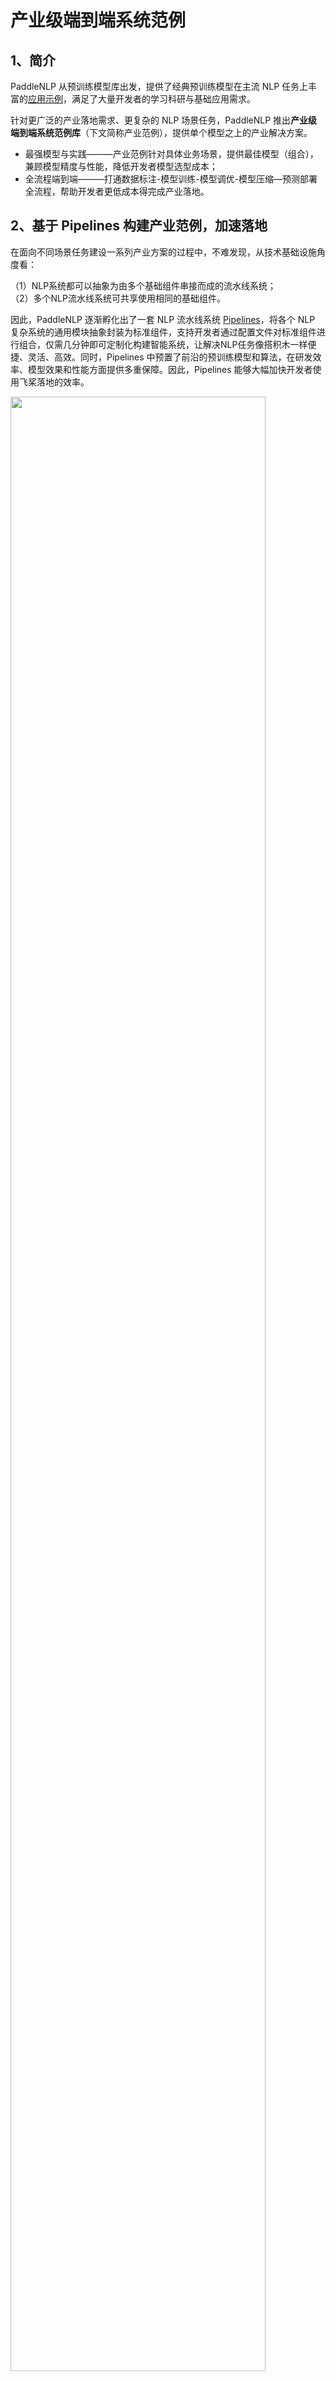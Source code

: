 # 产业级端到端系统范例  

## 1、简介

PaddleNLP 从预训练模型库出发，提供了经典预训练模型在主流 NLP 任务上丰富的[应用示例](../examples)，满足了大量开发者的学习科研与基础应用需求。

针对更广泛的产业落地需求、更复杂的 NLP 场景任务，PaddleNLP 推出**产业级端到端系统范例库**（下文简称产业范例），提供单个模型之上的产业解决方案。

- 最强模型与实践———产业范例针对具体业务场景，提供最佳模型（组合），兼顾模型精度与性能，降低开发者模型选型成本；
- 全流程端到端———打通数据标注-模型训练-模型调优-模型压缩—预测部署全流程，帮助开发者更低成本得完成产业落地。

## 2、基于 Pipelines 构建产业范例，加速落地

在面向不同场景任务建设一系列产业方案的过程中，不难发现，从技术基础设施角度看：     

（1）NLP系统都可以抽象为由多个基础组件串接而成的流水线系统；       
（2）多个NLP流水线系统可共享使用相同的基础组件。     

因此，PaddleNLP 逐渐孵化出了一套 NLP 流水线系统 [Pipelines](../pipelines)，将各个 NLP 复杂系统的通用模块抽象封装为标准组件，支持开发者通过配置文件对标准组件进行组合，仅需几分钟即可定制化构建智能系统，让解决NLP任务像搭积木一样便捷、灵活、高效。同时，Pipelines 中预置了前沿的预训练模型和算法，在研发效率、模型效果和性能方面提供多重保障。因此，Pipelines 能够大幅加快开发者使用飞桨落地的效率。


<div>
    <img src="https://user-images.githubusercontent.com/11793384/212836991-d9132e46-b5bf-4389-80e1-4f9dee32f1fe.png" width="90%" length="90%">
</div>

**PaddleNLP 提供了多个版本的产业范例:**

- 如果你希望快速体验、直接应用、从零搭建一套完整系统，推荐使用 **Pipelines 版本**。这里集成了训练好的模型，无需关心模型训练细节；提供 Docker 环境，可快速一键部署端到端系统；打通前端 Demo 界面，便于直观展示、分析、调试效果。
- 如果你希望使用自己的业务数据进行二次开发，推荐使用`./applications`目录下的**可定制版本**，训练好的模型可以直接集成进 Pipelines 中进行使用。
- 也可以使用 [AI Studio](https://aistudio.baidu.com/aistudio/index) 在线 Jupyter Notebook 快速体验，有 GPU 算力哦。

| 场景任务   | Pipelines版本地址 | 可定制版本地址 | Notebook |
| :--------------- | ------- | ------- | ------- | 
| 检索系统 | [字面+语义检索](../pipelines/examples/semantic-search) | [语义检索](./neural_search) | [基于Pipelines搭建检索系统](https://aistudio.baidu.com/aistudio/projectdetail/4442670)、[语义检索](https://aistudio.baidu.com/aistudio/projectdetail/3351784) | 
| 智能问答系统 | [FAQ问答](../pipelines/examples/FAQ/)、[无监督检索式问答](../pipelines/examples/unsupervised-question-answering)、[有监督检索式问答](../pipelines/examples/question-answering) | [FAQ问答](./question_answering/supervised_qa)、[无监督检索式问答](./question_answering/unsupervised_qa) | [基于Pipelines搭建FAQ问答系统](https://aistudio.baidu.com/aistudio/projectdetail/4465498)、[基于Pipelines搭建抽取式问答系统](https://aistudio.baidu.com/aistudio/projectdetail/4442857)、[FAQ政务问答](https://aistudio.baidu.com/aistudio/projectdetail/3678873)、[FAQ保险问答](https://aistudio.baidu.com/aistudio/projectdetail/3882519) | 
| 文本分类系统 | 暂无 | [文本分类系统](./text_classification)  | [对话意图识别](https://aistudio.baidu.com/aistudio/projectdetail/2017202)、[法律文本多标签分类](https://aistudio.baidu.com/aistudio/projectdetail/3996601)、[层次分类](https://aistudio.baidu.com/aistudio/projectdetail/4568985) | 
| 零样本分类系统 | 暂无 | [零样本分类系统](./zero_shot_text_classification) |  | 
| 通用信息抽取系统 | 暂无 | [通用信息抽取系统](./information_extraction) | [UIE快速体验](https://aistudio.baidu.com/aistudio/projectdetail/3914778)、[UIE微调](https://aistudio.baidu.com/aistudio/projectdetail/4038499)、[UIE-X快速体验](https://aistudio.baidu.com/aistudio/projectdetail/5017442)、[UIE-X微调](https://aistudio.baidu.com/aistudio/projectdetail/5261592) | 
| 观点抽取与情感分析系统  | [情感分析](../pipelines/examples/sentiment_analysis)  | [观点抽取与情感分析系统](./sentiment_analysis) |  [观点抽取与情感分析](https://aistudio.baidu.com/aistudio/projectdetail/5318177)| 
| 文档智能系统  | [文档抽取问答](../pipelines/examples/document-intelligence) |  [跨模态文档问答](./document_intelligence/doc_vqa)| [文档抽取问答](https://aistudio.baidu.com/aistudio/projectdetail/4881278)、[汽车说明书问答](https://aistudio.baidu.com/aistudio/projectdetail/4049663)  | 
| 文生图系统  | [文生图系统](../pipelines/examples/text_to_image)  | 可参考[PPDiffusers]() |   | 
| 语音指令解析系统  | 暂无 | [语音指令解析系统](./speech_cmd_analysis) | [语音指令解析](https://aistudio.baidu.com/aistudio/projectdetail/4399703) | 
| 文本摘要系统  | 暂无 | [文本摘要系统](./text_summarization) | [中文文本摘要](https://aistudio.baidu.com/aistudio/projectdetail/4903667) | 

## 3、典型范例介绍

#### 🔍 语义检索系统

针对无监督数据、有监督数据等多种数据情况，结合SimCSE、In-batch Negatives、ERNIE-Gram单塔模型、RocketQA等，推出前沿的语义检索方案，包含召回、排序环节，打通训练、调优、高效向量检索引擎建库和查询全流程。

集成主流 ANN 引擎，同时兼容 Elasticsearch 字面检索模式，提供多路召回方案。

<div align="center">
    <img src="https://user-images.githubusercontent.com/11793384/213134465-30cae5fd-4cd1-4e5b-a1cb-fa55c72980a7.gif" width="60%" length="60%">
</div>


更多使用说明请参考[语义检索系统](./neural_search)。

#### ❓ 智能问答系统

基于[🚀RocketQA](https://github.com/PaddlePaddle/RocketQA)技术的检索式问答系统，支持FAQ问答、说明书问答等多种业务场景。

<div align="center">
    <img src="https://user-images.githubusercontent.com/11793384/168514868-1babe981-c675-4f89-9168-dd0a3eede315.gif" width="400">
</div>


更多使用说明请参考[智能问答系统](./question_answering)与[文档智能问答](./document_intelligence/doc_vqa)

#### 💌 评论观点抽取与情感分析

- 经典方案：基于情感知识增强预训练模型SKEP，两阶段式抽取和分类，首先通过序列标注的方式定位属性词和观点词，然后进行属性集情感分类；    
- 前沿方案：基于UIE的情感分析方案采用 Prompt Learning 的方式进行情感信息抽取，精度更高。支持语句级和属性级情感分析，解决同义属性聚合、隐性观点抽取难点，并提供可视化分析能力。

<div align="center">
    <img src="https://user-images.githubusercontent.com/35913314/200259473-434888f7-c0ac-4253-ab23-ede1628e6ba2.png" width="60%" length="60%">
</div>
<br>

更多使用说明请参考[情感分析](./sentiment_analysis)。

#### 🎙️ 智能语音指令解析

集成了[PaddleSpeech](https://github.com/PaddlePaddle/PaddleSpeech)和[百度开放平台](https://ai.baidu.com/)的的语音识别和[UIE](./model_zoo/uie)通用信息抽取等技术，打造智能一体化的语音指令解析系统范例，该方案可应用于智能语音填单、智能语音交互、智能语音检索等场景，提高人机交互效率。

<div align="center">
    <img src="https://user-images.githubusercontent.com/16698950/168589100-a6c6f346-97bb-47b2-ac26-8d50e71fddc5.png" width="400">
</div>

更多使用说明请参考[智能语音指令解析](./applications/speech_cmd_analysis)。
